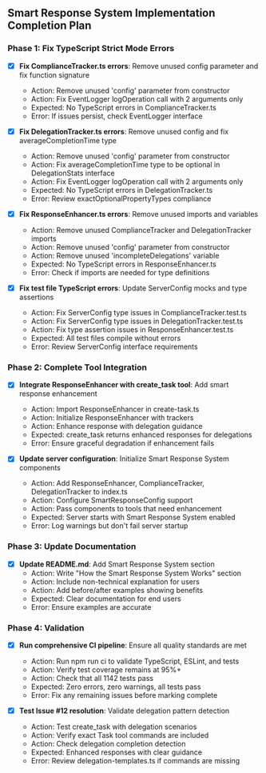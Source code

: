 ## Smart Response System Implementation Completion Plan

### Phase 1: Fix TypeScript Strict Mode Errors

- [x] **Fix ComplianceTracker.ts errors**: Remove unused config parameter and fix function signature
  - Action: Remove unused 'config' parameter from constructor
  - Action: Fix EventLogger logOperation call with 2 arguments only
  - Expected: No TypeScript errors in ComplianceTracker.ts
  - Error: If issues persist, check EventLogger interface

- [x] **Fix DelegationTracker.ts errors**: Remove unused config and fix averageCompletionTime type
  - Action: Remove unused 'config' parameter from constructor
  - Action: Fix averageCompletionTime type to be optional in DelegationStats interface
  - Action: Fix EventLogger logOperation call with 2 arguments only
  - Expected: No TypeScript errors in DelegationTracker.ts
  - Error: Review exactOptionalPropertyTypes compliance

- [x] **Fix ResponseEnhancer.ts errors**: Remove unused imports and variables
  - Action: Remove unused ComplianceTracker and DelegationTracker imports
  - Action: Remove unused 'config' parameter from constructor
  - Action: Remove unused 'incompleteDelegations' variable
  - Expected: No TypeScript errors in ResponseEnhancer.ts
  - Error: Check if imports are needed for type definitions

- [x] **Fix test file TypeScript errors**: Update ServerConfig mocks and type assertions
  - Action: Fix ServerConfig type issues in ComplianceTracker.test.ts
  - Action: Fix ServerConfig type issues in DelegationTracker.test.ts
  - Action: Fix type assertion issues in ResponseEnhancer.test.ts
  - Expected: All test files compile without errors
  - Error: Review ServerConfig interface requirements

### Phase 2: Complete Tool Integration

- [x] **Integrate ResponseEnhancer with create_task tool**: Add smart response enhancement
  - Action: Import ResponseEnhancer in create-task.ts
  - Action: Initialize ResponseEnhancer with trackers
  - Action: Enhance response with delegation guidance
  - Expected: create_task returns enhanced responses for delegations
  - Error: Ensure graceful degradation if enhancement fails

- [x] **Update server configuration**: Initialize Smart Response System components
  - Action: Add ResponseEnhancer, ComplianceTracker, DelegationTracker to index.ts
  - Action: Configure SmartResponseConfig support
  - Action: Pass components to tools that need enhancement
  - Expected: Server starts with Smart Response System enabled
  - Error: Log warnings but don't fail server startup

### Phase 3: Update Documentation

- [x] **Update README.md**: Add Smart Response System section
  - Action: Write "How the Smart Response System Works" section
  - Action: Include non-technical explanation for users
  - Action: Add before/after examples showing benefits
  - Expected: Clear documentation for end users
  - Error: Ensure examples are accurate

### Phase 4: Validation

- [x] **Run comprehensive CI pipeline**: Ensure all quality standards are met
  - Action: Run npm run ci to validate TypeScript, ESLint, and tests
  - Action: Verify test coverage remains at 95%+
  - Action: Check that all 1142 tests pass
  - Expected: Zero errors, zero warnings, all tests pass
  - Error: Fix any remaining issues before marking complete

- [x] **Test Issue #12 resolution**: Validate delegation pattern detection
  - Action: Test create_task with delegation scenarios
  - Action: Verify exact Task tool commands are included
  - Action: Check delegation completion detection
  - Expected: Enhanced responses with clear guidance
  - Error: Review delegation-templates.ts if commands are missing